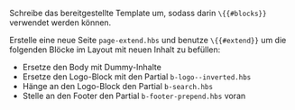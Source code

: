 Schreibe das bereitgestellte Template um, sodass darin `\{{#blocks}}` verwendet werden können.

Erstelle eine neue Seite `page-extend.hbs` und benutze `\{{#extend}}` um die folgenden Blöcke im Layout mit neuen Inhalt zu befüllen: 

* Ersetze den Body mit Dummy-Inhalte
* Ersetze den Logo-Block mit den Partial `b-logo--inverted.hbs`
* Hänge an den Logo-Block den Partial `b-search.hbs`
* Stelle an den Footer den Partial `b-footer-prepend.hbs` voran
